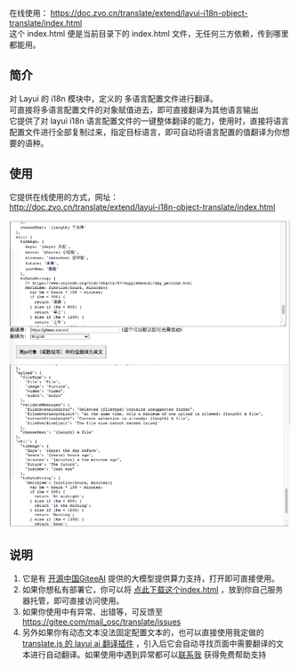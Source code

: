 

在线使用：  https://doc.zvo.cn/translate/extend/layui-i18n-object-translate/index.html  
这个 index.html 便是当前目录下的 index.html 文件，无任何三方依赖，传到哪里都能用。


## 简介
对 Layui 的 i18n 模块中，定义的 多语言配置文件进行翻译。  
可直接将多语言配置文件的对象赋值进去，即可直接翻译为其他语言输出  
它提供了对 layui i18n 语言配置文件的一键整体翻译的能力，使用时，直接将语言配置文件进行全部复制过来，指定目标语言，即可自动将语言配置的值翻译为你想要的语种。

## 使用
它提供在线使用的方式，网址：  
http://doc.zvo.cn/translate/extend/layui-i18n-object-translate/index.html

![](./preview.png)


## 说明
1. 它是有 [开源中国GiteeAI](https://ai.gitee.com/?source=translate.js) 提供的大模型提供算力支持，打开即可直接使用。  
1. 如果你想私有部署它，你可以将 [点此下载这个index.html](index.html) ，放到你自己服务器托管，即可直接访问使用。  
1. 如果你使用中有异常、出错等，可反馈至 https://gitee.com/mail_osc/translate/issues
1. 另外如果你有动态文本没法固定配置文本的，也可以直接使用我定做的 [translate.js 的 layui ai 翻译插件](../layui/) ，引入后它会自动寻找页面中需要翻译的文本进行自动翻译。如果使用中遇到异常都可以[联系我](http://translate.zvo.cn/4030.html) 获得免费帮助支持